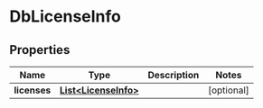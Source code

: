 

# DbLicenseInfo


## Properties

Name | Type | Description | Notes
------------ | ------------- | ------------- | -------------
**licenses** | [**List&lt;LicenseInfo&gt;**](LicenseInfo.md) |  |  [optional]



